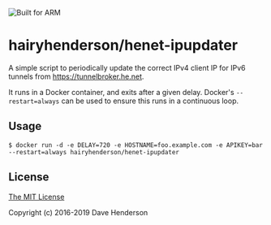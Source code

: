 ![Built for ARM][arm-arch-image]

# hairyhenderson/henet-ipupdater

A simple script to periodically update the correct IPv4 client IP for IPv6 tunnels from https://tunnelbroker.he.net.

It runs in a Docker container, and exits after a given delay. Docker's `--restart=always` can be used to ensure this runs in a continuous loop. 

## Usage

```console
$ docker run -d -e DELAY=720 -e HOSTNAME=foo.example.com -e APIKEY=bar --restart=always hairyhenderson/henet-ipupdater
```

## License

[The MIT License](http://opensource.org/licenses/MIT)

Copyright (c) 2016-2019 Dave Henderson

[arm-arch-image]: https://img.shields.io/badge/built%20for-ARM-blue.svg?style=flat
